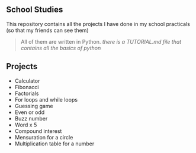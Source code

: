 ## School Studies
This repository contains all the projects I have done in my school practicals (so that my friends can see them) 
> All of them are written in Python.
*there is a TUTORIAL.md file that contains all the basics of python*
## Projects

- Calculator
- Fibonacci
- Factorials
- For loops and while loops
- Guessing game
- Even or odd
- Buzz number
- Word x 5
- Compound interest
- Mensuration for a circle
- Multiplication table for a number